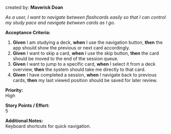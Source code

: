 created by: **Maverick Doan**

_As a user, I want to navigate between flashcards easily so that I can control my study pace and navigate between cards as I go._

**Acceptance Criteria:**

1. **Given** I am studying a deck, **when** I use the navigation button, **then** the app should show the previous or next card accordingly.
2. **Given** I want to skip a card, **when** I use the skip button, **then** the card should be moved to the end of the session queue.
3. **Given** I want to jump to a specific card, **when** I select it from a deck overview, **then** the system should take me directly to that card.
4. **Given** I have completed a session, **when** I navigate back to previous cards, **then** my last viewed position should be saved for later review.

**Priority:**  
High

**Story Points / Effort:**  
5

**Additional Notes:**  
Keyboard shortcuts for quick navigation.